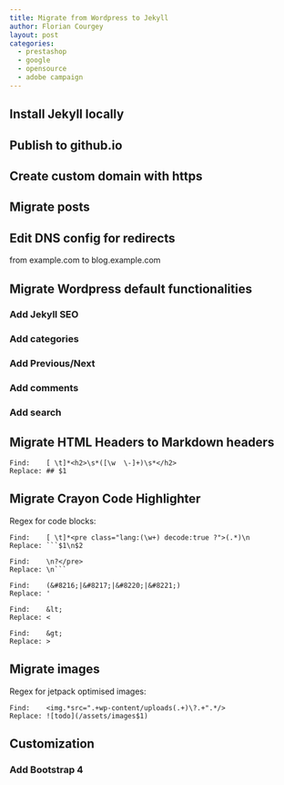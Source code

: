 ```yaml
---
title: Migrate from Wordpress to Jekyll
author: Florian Courgey
layout: post
categories:
  - prestashop
  - google
  - opensource
  - adobe campaign
---
```

## Install Jekyll locally

## Publish to github.io

## Create custom domain with https

## Migrate posts

## Edit DNS config for redirects
from example.com to blog.example.com

## Migrate Wordpress default functionalities
### Add Jekyll SEO
### Add categories
### Add Previous/Next
### Add comments
### Add search

## Migrate HTML Headers to Markdown headers
```
Find:    [ \t]*<h2>\s*([\w  \-]+)\s*</h2>
Replace: ## $1
```

## Migrate Crayon Code Highlighter
Regex for code blocks:
```
Find:    [ \t]*<pre class="lang:(\w+) decode:true ?">(.*)\n
Replace: ```$1\n$2

Find:    \n?</pre>
Replace: \n```

Find:    (&#8216;|&#8217;|&#8220;|&#8221;)
Replace: '

Find:    &lt;
Replace: <

Find:    &gt;
Replace: >
```


## Migrate images
Regex for jetpack optimised images:
~~~
Find:    <img.*src=".+wp-content/uploads(.+)\?.+".*/>
Replace: ![todo](/assets/images$1)
~~~

## Customization
### Add Bootstrap 4
